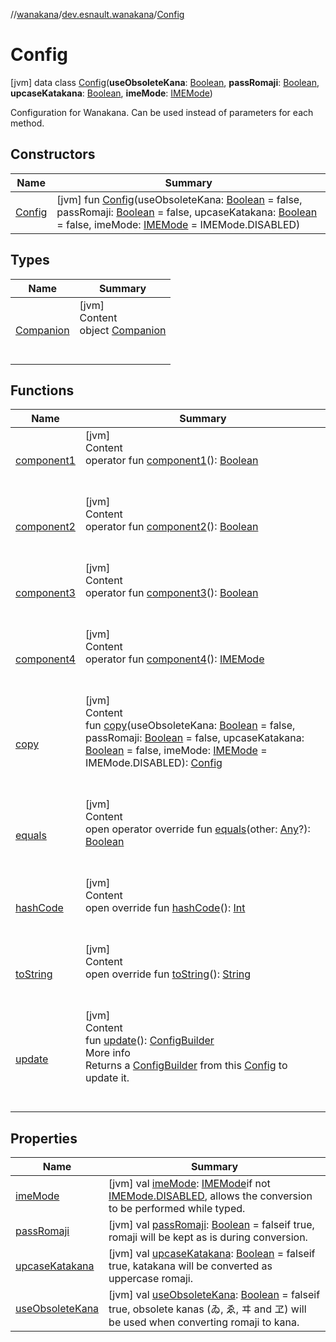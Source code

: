 //[wanakana](../../index.md)/[dev.esnault.wanakana](../index.md)/[Config](index.md)



# Config  
 [jvm] data class [Config](index.md)(**useObsoleteKana**: [Boolean](https://kotlinlang.org/api/latest/jvm/stdlib/kotlin/-boolean/index.html), **passRomaji**: [Boolean](https://kotlinlang.org/api/latest/jvm/stdlib/kotlin/-boolean/index.html), **upcaseKatakana**: [Boolean](https://kotlinlang.org/api/latest/jvm/stdlib/kotlin/-boolean/index.html), **imeMode**: [IMEMode](../-i-m-e-mode/index.md))

Configuration for Wanakana. Can be used instead of parameters for each method.

   


## Constructors  
  
|  Name|  Summary| 
|---|---|
| <a name="dev.esnault.wanakana/Config/Config/#kotlin.Boolean#kotlin.Boolean#kotlin.Boolean#dev.esnault.wanakana.IMEMode/PointingToDeclaration/"></a>[Config](-config.md)| <a name="dev.esnault.wanakana/Config/Config/#kotlin.Boolean#kotlin.Boolean#kotlin.Boolean#dev.esnault.wanakana.IMEMode/PointingToDeclaration/"></a> [jvm] fun [Config](-config.md)(useObsoleteKana: [Boolean](https://kotlinlang.org/api/latest/jvm/stdlib/kotlin/-boolean/index.html) = false, passRomaji: [Boolean](https://kotlinlang.org/api/latest/jvm/stdlib/kotlin/-boolean/index.html) = false, upcaseKatakana: [Boolean](https://kotlinlang.org/api/latest/jvm/stdlib/kotlin/-boolean/index.html) = false, imeMode: [IMEMode](../-i-m-e-mode/index.md) = IMEMode.DISABLED)   <br>


## Types  
  
|  Name|  Summary| 
|---|---|
| <a name="dev.esnault.wanakana/Config.Companion///PointingToDeclaration/"></a>[Companion](-companion/index.md)| <a name="dev.esnault.wanakana/Config.Companion///PointingToDeclaration/"></a>[jvm]  <br>Content  <br>object [Companion](-companion/index.md)  <br><br><br>


## Functions  
  
|  Name|  Summary| 
|---|---|
| <a name="dev.esnault.wanakana/Config/component1/#/PointingToDeclaration/"></a>[component1](component1.md)| <a name="dev.esnault.wanakana/Config/component1/#/PointingToDeclaration/"></a>[jvm]  <br>Content  <br>operator fun [component1](component1.md)(): [Boolean](https://kotlinlang.org/api/latest/jvm/stdlib/kotlin/-boolean/index.html)  <br><br><br>
| <a name="dev.esnault.wanakana/Config/component2/#/PointingToDeclaration/"></a>[component2](component2.md)| <a name="dev.esnault.wanakana/Config/component2/#/PointingToDeclaration/"></a>[jvm]  <br>Content  <br>operator fun [component2](component2.md)(): [Boolean](https://kotlinlang.org/api/latest/jvm/stdlib/kotlin/-boolean/index.html)  <br><br><br>
| <a name="dev.esnault.wanakana/Config/component3/#/PointingToDeclaration/"></a>[component3](component3.md)| <a name="dev.esnault.wanakana/Config/component3/#/PointingToDeclaration/"></a>[jvm]  <br>Content  <br>operator fun [component3](component3.md)(): [Boolean](https://kotlinlang.org/api/latest/jvm/stdlib/kotlin/-boolean/index.html)  <br><br><br>
| <a name="dev.esnault.wanakana/Config/component4/#/PointingToDeclaration/"></a>[component4](component4.md)| <a name="dev.esnault.wanakana/Config/component4/#/PointingToDeclaration/"></a>[jvm]  <br>Content  <br>operator fun [component4](component4.md)(): [IMEMode](../-i-m-e-mode/index.md)  <br><br><br>
| <a name="dev.esnault.wanakana/Config/copy/#kotlin.Boolean#kotlin.Boolean#kotlin.Boolean#dev.esnault.wanakana.IMEMode/PointingToDeclaration/"></a>[copy](copy.md)| <a name="dev.esnault.wanakana/Config/copy/#kotlin.Boolean#kotlin.Boolean#kotlin.Boolean#dev.esnault.wanakana.IMEMode/PointingToDeclaration/"></a>[jvm]  <br>Content  <br>fun [copy](copy.md)(useObsoleteKana: [Boolean](https://kotlinlang.org/api/latest/jvm/stdlib/kotlin/-boolean/index.html) = false, passRomaji: [Boolean](https://kotlinlang.org/api/latest/jvm/stdlib/kotlin/-boolean/index.html) = false, upcaseKatakana: [Boolean](https://kotlinlang.org/api/latest/jvm/stdlib/kotlin/-boolean/index.html) = false, imeMode: [IMEMode](../-i-m-e-mode/index.md) = IMEMode.DISABLED): [Config](index.md)  <br><br><br>
| <a name="kotlin/Any/equals/#kotlin.Any?/PointingToDeclaration/"></a>[equals](../../dev.esnault.wanakana.utils/-mapping-builder/index.md#%5Bkotlin%2FAny%2Fequals%2F%23kotlin.Any%3F%2FPointingToDeclaration%2F%5D%2FFunctions%2F382485239)| <a name="kotlin/Any/equals/#kotlin.Any?/PointingToDeclaration/"></a>[jvm]  <br>Content  <br>open operator override fun [equals](../../dev.esnault.wanakana.utils/-mapping-builder/index.md#%5Bkotlin%2FAny%2Fequals%2F%23kotlin.Any%3F%2FPointingToDeclaration%2F%5D%2FFunctions%2F382485239)(other: [Any](https://kotlinlang.org/api/latest/jvm/stdlib/kotlin/-any/index.html)?): [Boolean](https://kotlinlang.org/api/latest/jvm/stdlib/kotlin/-boolean/index.html)  <br><br><br>
| <a name="kotlin/Any/hashCode/#/PointingToDeclaration/"></a>[hashCode](../../dev.esnault.wanakana.utils/-mapping-builder/index.md#%5Bkotlin%2FAny%2FhashCode%2F%23%2FPointingToDeclaration%2F%5D%2FFunctions%2F382485239)| <a name="kotlin/Any/hashCode/#/PointingToDeclaration/"></a>[jvm]  <br>Content  <br>open override fun [hashCode](../../dev.esnault.wanakana.utils/-mapping-builder/index.md#%5Bkotlin%2FAny%2FhashCode%2F%23%2FPointingToDeclaration%2F%5D%2FFunctions%2F382485239)(): [Int](https://kotlinlang.org/api/latest/jvm/stdlib/kotlin/-int/index.html)  <br><br><br>
| <a name="kotlin/Any/toString/#/PointingToDeclaration/"></a>[toString](../../dev.esnault.wanakana.utils/-mapping-builder/index.md#%5Bkotlin%2FAny%2FtoString%2F%23%2FPointingToDeclaration%2F%5D%2FFunctions%2F382485239)| <a name="kotlin/Any/toString/#/PointingToDeclaration/"></a>[jvm]  <br>Content  <br>open override fun [toString](../../dev.esnault.wanakana.utils/-mapping-builder/index.md#%5Bkotlin%2FAny%2FtoString%2F%23%2FPointingToDeclaration%2F%5D%2FFunctions%2F382485239)(): [String](https://kotlinlang.org/api/latest/jvm/stdlib/kotlin/-string/index.html)  <br><br><br>
| <a name="dev.esnault.wanakana/Config/update/#/PointingToDeclaration/"></a>[update](update.md)| <a name="dev.esnault.wanakana/Config/update/#/PointingToDeclaration/"></a>[jvm]  <br>Content  <br>fun [update](update.md)(): [ConfigBuilder](../-config-builder/index.md)  <br>More info  <br>Returns a [ConfigBuilder](../-config-builder/index.md) from this [Config](index.md) to update it.  <br><br><br>


## Properties  
  
|  Name|  Summary| 
|---|---|
| <a name="dev.esnault.wanakana/Config/imeMode/#/PointingToDeclaration/"></a>[imeMode](ime-mode.md)| <a name="dev.esnault.wanakana/Config/imeMode/#/PointingToDeclaration/"></a> [jvm] val [imeMode](ime-mode.md): [IMEMode](../-i-m-e-mode/index.md)if not [IMEMode.DISABLED](../-i-m-e-mode/-d-i-s-a-b-l-e-d/index.md), allows the conversion to be performed while typed.   <br>
| <a name="dev.esnault.wanakana/Config/passRomaji/#/PointingToDeclaration/"></a>[passRomaji](pass-romaji.md)| <a name="dev.esnault.wanakana/Config/passRomaji/#/PointingToDeclaration/"></a> [jvm] val [passRomaji](pass-romaji.md): [Boolean](https://kotlinlang.org/api/latest/jvm/stdlib/kotlin/-boolean/index.html) = falseif true, romaji will be kept as is during conversion.   <br>
| <a name="dev.esnault.wanakana/Config/upcaseKatakana/#/PointingToDeclaration/"></a>[upcaseKatakana](upcase-katakana.md)| <a name="dev.esnault.wanakana/Config/upcaseKatakana/#/PointingToDeclaration/"></a> [jvm] val [upcaseKatakana](upcase-katakana.md): [Boolean](https://kotlinlang.org/api/latest/jvm/stdlib/kotlin/-boolean/index.html) = falseif true, katakana will be converted as uppercase romaji.   <br>
| <a name="dev.esnault.wanakana/Config/useObsoleteKana/#/PointingToDeclaration/"></a>[useObsoleteKana](use-obsolete-kana.md)| <a name="dev.esnault.wanakana/Config/useObsoleteKana/#/PointingToDeclaration/"></a> [jvm] val [useObsoleteKana](use-obsolete-kana.md): [Boolean](https://kotlinlang.org/api/latest/jvm/stdlib/kotlin/-boolean/index.html) = falseif true, obsolete kanas (ゐ, ゑ, ヰ and ヱ) will be used when converting romaji to kana.   <br>

